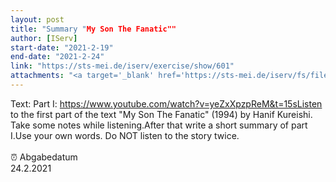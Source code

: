 ```yaml
---
layout: post
title: "Summary "My Son The Fanatic""
author: [IServ]
start-date: "2021-2-19"
end-date: "2021-2-24"
link: "https://sts-mei.de/iserv/exercise/show/601"
attachments: "<a target='_blank' href='https://sts-mei.de/iserv/fs/file/exercise-dl/10669/My%20Son%20The%20Fanatic%20-%20Dominik%20Gralka.pdf'>My_Son_The_Fanatic_-_Dominik_Gralka.pdf</a><br> "
---
```

Text: Part I: https://www.youtube.com/watch?v=yeZxXpzpReM&t=15sListen to the first part of the text "My Son The Fanatic" (1994) by Hanif Kureishi. Take some notes while listening.After that write a short summary of part I.Use your own words. Do NOT listen to the story twice. <br><br> ⏰ Abgabedatum <br>24.2.2021